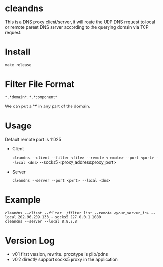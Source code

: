 cleandns
========

This is a DNS proxy client/server, it will route the UDP DNS request to local or remote parent DNS server according to the querying domain via TCP request.

Install
========
    make release

Filter File Format
========
    *.*domain*.*.*component*
We can put a '*' in any part of the domain.

Usage
========
Default remote port is 11025
* Client

    `cleandns --client --filter <file> --remote <remote> --port <port> --local <dns>` --socks5 <proxy_address:proxy_port>

* Server

    `cleandns --server --port <port> --local <dns>`

Example
========

    cleandns --client --filter ./filter.list --remote <your_server_ip> --local 202.96.209.133 --socks5 127.0.0.1:1080
    cleandns --server --local 8.8.8.8

Version Log
========
* v0.1    first version, rewrite. prototype is plib/pdns
* v0.2    directly support socks5 proxy in the application
